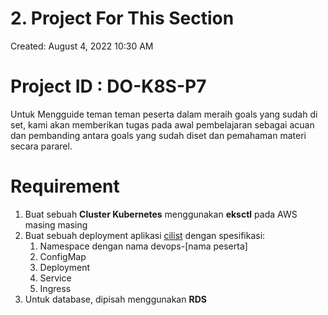 # 2. Project For This Section

Created: August 4, 2022 10:30 AM

# Project ID : DO-K8S-P7

Untuk Mengguide teman teman peserta dalam meraih goals yang sudah di set, kami akan memberikan tugas pada awal pembelajaran sebagai acuan dan pembanding antara goals yang sudah diset dan pemahaman materi secara pararel.

# Requirement

1. Buat sebuah **Cluster Kubernetes** menggunakan **eksctl** pada AWS masing masing
2. Buat sebuah deployment aplikasi [cilist](https://github.com/sdcilsy/cilist) dengan spesifikasi:
    1. Namespace dengan nama devops-[nama peserta]
    2. ConfigMap
    3. Deployment
    4. Service
    5. Ingress
3. Untuk database, dipisah menggunakan **RDS**